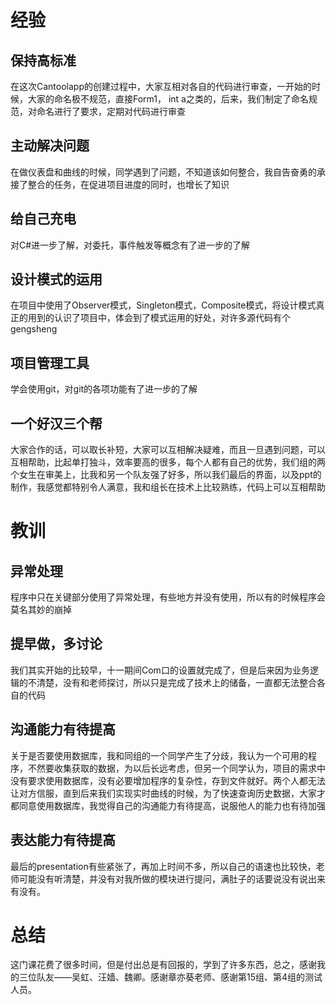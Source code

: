 # 经验
## 保持高标准
在这次Cantoolapp的创建过程中，大家互相对各自的代码进行审查，一开始的时候，大家的命名极不规范，直接Form1， int a之类的，后来，我们制定了命名规范，对命名进行了要求，定期对代码进行审查
## 主动解决问题
在做仪表盘和曲线的时候，同学遇到了问题，不知道该如何整合，我自告奋勇的承接了整合的任务，在促进项目进度的同时，也增长了知识
## 给自己充电
对C#进一步了解，对委托，事件触发等概念有了进一步的了解
## 设计模式的运用
在项目中使用了Observer模式，Singleton模式，Composite模式，将设计模式真正的用到的认识了项目中，体会到了模式运用的好处，对许多源代码有个gengsheng
## 项目管理工具
学会使用git，对git的各项功能有了进一步的了解 
## 一个好汉三个帮
大家合作的话，可以取长补短，大家可以互相解决疑难，而且一旦遇到问题，可以互相帮助，比起单打独斗，效率要高的很多，每个人都有自己的优势，我们组的两个女生在审美上，比我和另一个队友强了好多，所以我们最后的界面，以及ppt的制作，我感觉都特别令人满意，我和组长在技术上比较熟练，代码上可以互相帮助


# 教训

## 异常处理
程序中只在关键部分使用了异常处理，有些地方并没有使用，所以有的时候程序会莫名其妙的崩掉

## 提早做，多讨论
我们其实开始的比较早，十一期间Com口的设置就完成了，但是后来因为业务逻辑的不清楚，没有和老师探讨，所以只是完成了技术上的储备，一直都无法整合各自的代码

## 沟通能力有待提高
关于是否要使用数据库，我和同组的一个同学产生了分歧，我认为一个可用的程序，不然要收集获取的数据，为以后长远考虑，但另一个同学认为，项目的需求中没有要求使用数据库，没有必要增加程序的复杂性，存到文件就好。两个人都无法让对方信服，直到后来我们实现实时曲线的时候，为了快速查询历史数据，大家才都同意使用数据库，我觉得自己的沟通能力有待提高，说服他人的能力也有待加强

## 表达能力有待提高
最后的presentation有些紧张了，再加上时间不多，所以自己的语速也比较快，老师可能没有听清楚，并没有对我所做的模块进行提问，满肚子的话要说没有说出来有没有。


# 总结
这门课花费了很多时间，但是付出总是有回报的，学到了许多东西，总之，感谢我的三位队友——吴虹、汪嫱、魏卿。感谢章亦葵老师、感谢第15组、第4组的测试人员。